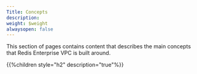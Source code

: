 ```yaml
---
Title: Concepts
description: 
weight: $weight
alwaysopen: false
---
```

This section of pages contains content that describes the main concepts
that Redis Enterprise VPC is built around.

{{%children style="h2" description="true"%}}